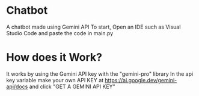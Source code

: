 # Chatbot
A chatbot made using Gemini API
To start, Open an IDE such as Visual Studio Code and paste the code in main.py
# How does it Work?
It works by using the Gemini API key with the "gemini-pro" library
In the api key variable make your own API KEY at https://ai.google.dev/gemini-api/docs and click "GET A GEMINI API KEY"
